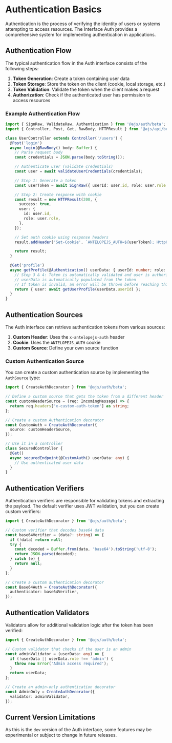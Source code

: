 # Authentication Basics

Authentication is the process of verifying the identity of users or systems attempting to access resources. The Interface Auth provides a comprehensive system for implementing authentication in applications.

## Authentication Flow

The typical authentication flow in the Auth interface consists of the following steps:

1. **Token Generation**: Create a token containing user data
2. **Token Storage**: Store the token on the client (cookie, local storage, etc.)
3. **Token Validation**: Validate the token when the client makes a request
4. **Authorization**: Check if the authenticated user has permission to access resources

### Example Authentication Flow

```typescript
import { SignRaw, ValidateRaw, Authentication } from '@ajs/auth/beta';
import { Controller, Post, Get, RawBody, HTTPResult } from '@ajs/api/beta';

class UserController extends Controller('/users') {
  @Post('login')
  async login(@RawBody() body: Buffer) {
    // Parse request body
    const credentials = JSON.parse(body.toString());

    // Authenticate user (validate credentials)
    const user = await validateUserCredentials(credentials);

    // Step 1: Generate a token
    const userToken = await SignRaw({ userId: user.id, role: user.role }, { expiresIn: '1h' });

    // Step 2: Create response with cookie
    const result = new HTTPResult(200, {
      success: true,
      user: {
        id: user.id,
        role: user.role,
      },
    });

    // Set auth cookie using response headers
    result.addHeader('Set-Cookie', `ANTELOPEJS_AUTH=${userToken}; HttpOnly; Path=/`);

    return result;
  }

  @Get('profile')
  async getProfile(@Authentication() userData: { userId: number; role: string }) {
    // Step 3 & 4: Token is automatically validated and user is authorized
    // userData is automatically populated from the token
    // If token is invalid, an error will be thrown before reaching this code
    return { user: await getUserProfile(userData.userId) };
  }
}
```

## Authentication Sources

The Auth interface can retrieve authentication tokens from various sources:

1. **Custom Header**: Uses the `x-antelopejs-auth` header
2. **Cookie**: Uses the `ANTELOPEJS_AUTH` cookie
3. **Custom Source**: Define your own source function

### Custom Authentication Source

You can create a custom authentication source by implementing the `AuthSource` type:

```typescript
import { CreateAuthDecorator } from '@ajs/auth/beta';

// Define a custom source that gets the token from a different header
const customHeaderSource = (req: IncomingMessage) => {
  return req.headers['x-custom-auth-token'] as string;
};

// Create a custom Authentication decorator
const CustomAuth = CreateAuthDecorator({
  source: customHeaderSource,
});

// Use it in a controller
class SecuredController {
  @Get()
  async securedEndpoint(@CustomAuth() userData: any) {
    // Use authenticated user data
  }
}
```

## Authentication Verifiers

Authentication verifiers are responsible for validating tokens and extracting the payload. The default verifier uses JWT validation, but you can create custom verifiers:

```typescript
import { CreateAuthDecorator } from '@ajs/auth/beta';

// Custom verifier that decodes base64 data
const base64Verifier = (data?: string) => {
  if (!data) return null;
  try {
    const decoded = Buffer.from(data, 'base64').toString('utf-8');
    return JSON.parse(decoded);
  } catch (e) {
    return null;
  }
};

// Create a custom authentication decorator
const Base64Auth = CreateAuthDecorator({
  authenticator: base64Verifier,
});
```

## Authentication Validators

Validators allow for additional validation logic after the token has been verified:

```typescript
import { CreateAuthDecorator } from '@ajs/auth/beta';

// Custom validator that checks if the user is an admin
const adminValidator = (userData: any) => {
  if (!userData || userData.role !== 'admin') {
    throw new Error('Admin access required');
  }
  return userData;
};

// Create an admin-only authentication decorator
const AdminOnly = CreateAuthDecorator({
  validator: adminValidator,
});
```

## Current Version Limitations

As this is the `dev` version of the Auth interface, some features may be experimental or subject to change in future releases.

